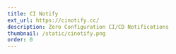 ```yaml
---
title: CI Notify
ext_url: https://cinotify.cc/
description: Zero Configuration CI/CD Notifications
thumbnail: /static/cinotify.png
order: 0
---
```

